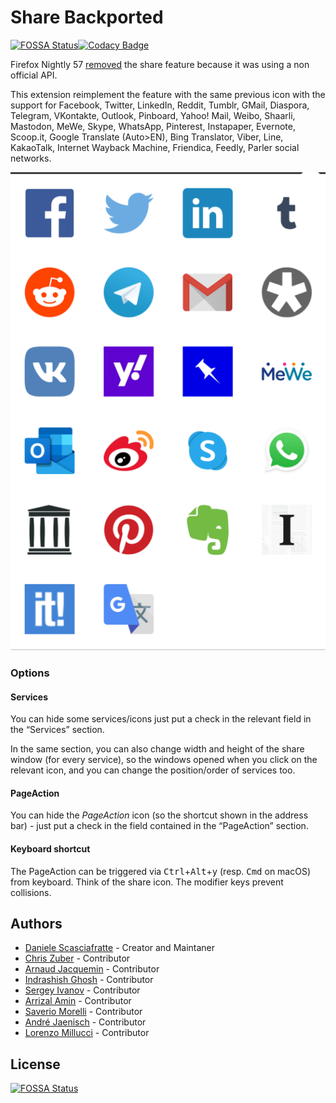 # Share Backported
[![FOSSA Status](https://app.fossa.io/api/projects/git%2Bgithub.com%2FMte90%2FShare-Backported.svg?type=shield)](https://app.fossa.io/projects/git%2Bgithub.com%2FMte90%2FShare-Backported?ref=badge_shield)[![Codacy Badge](https://app.codacy.com/project/badge/Grade/e09f8a89a54e42189761908c2a7bad45)](https://www.codacy.com/manual/mte90/Share-Backported/dashboard?utm_source=github.com&amp;utm_medium=referral&amp;utm_content=Mte90/Share-Backported&amp;utm_campaign=Badge_Grade)

Firefox Nightly 57 [removed](https://bugzilla.mozilla.org/show_bug.cgi?id=1388902) the share feature because it was using a non official API.

This extension reimplement the feature with the same previous icon with the support for Facebook, Twitter, LinkedIn, Reddit, Tumblr, GMail, Diaspora, Telegram, VKontakte, Outlook, Pinboard, Yahoo! Mail, Weibo, Shaarli, Mastodon, MeWe, Skype, WhatsApp, Pinterest, Instapaper, Evernote, Scoop.it, Google Translate (Auto>EN), Bing Translator, Viber, Line, KakaoTalk, Internet Wayback Machine, Friendica, Feedly, Parler social networks.

<img src="screenshot.png" alt="Screenshot of Share Backported in action" />

### Options

#### Services
You can hide some services/icons just put a check in the relevant field in the “Services” section.

In the same section, you can also change width and height of the share window (for every service), so the windows opened when you click on the relevant icon, and you can change the position/order of services too.

#### PageAction
You can hide the <i>PageAction</i> icon (so the shortcut shown in the address bar) - just put a check in the field contained in the “PageAction” section.

#### Keyboard shortcut
The PageAction can be triggered via <kbd>Ctrl</kbd>+<kbd>Alt</kbd>+<kbd>y</kbd> (resp. <kbd>Cmd</kbd> on macOS) from keyboard.
Think of the share icon. The modifier keys prevent collisions.

## Authors

* [Daniele Scasciafratte](https://github.com/Mte90/) - Creator and Maintaner
* [Chris Zuber](https://github.com/shgysk8zer0) - Contributor
* [Arnaud Jacquemin](https://github.com/arnaud-jacquemin) - Contributor
* [Indrashish Ghosh](https://github.com/ghosh) - Contributor
* [Sergey Ivanov](https://github.com/ufocoder) - Contributor
* [Arrizal Amin](https://github.com/arrizalamin) - Contributor
* [Saverio Morelli](https://github.com/Sav22999) - Contributor
* [André Jaenisch](https://github.com/Ryuno-Ki) - Contributor
* [Lorenzo Millucci](https://github.com/lmillucci) - Contributor


## License
[![FOSSA Status](https://app.fossa.io/api/projects/git%2Bgithub.com%2FMte90%2FShare-Backported.svg?type=large)](https://app.fossa.io/projects/git%2Bgithub.com%2FMte90%2FShare-Backported?ref=badge_large)
